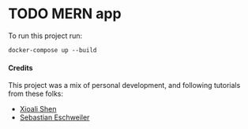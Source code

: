 # TODO MERN app

To run this project run:

```shell
docker-compose up --build
```

#### Credits

This project was a mix of personal development, and following tutorials from these folks:

* [Xioali Shen](https://medium.com/@xiaolishen/develop-in-docker-a-node-backend-and-a-react-front-end-talking-to-each-other-5c522156f634)
* [Sebastian Eschweiler](https://codingthesmartway.com/the-mern-stack-tutorial-building-a-react-crud-application-from-start-to-finish-part-1/)
